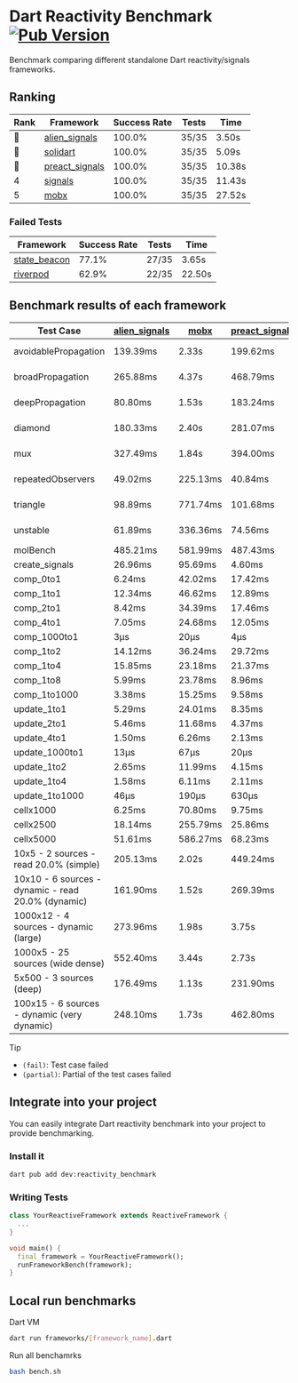 # Dart Reactivity Benchmark [![Pub Version](https://img.shields.io/pub/v/reactivity_benchmark)](https://pub.dev/packages/reactivity_benchmark)

Benchmark comparing different standalone Dart reactivity/signals frameworks.

## Ranking

<!-- ranking start -->
| Rank | Framework | Success Rate | Tests | Time |
|------|-----------|--------------|-------|------|
| 🥇 | [alien_signals](https://github.com/medz/alien-signals-dart) | 100.0% | 35/35 | 3.50s |
| 🥈 | [solidart](https://github.com/nank1ro/solidart) | 100.0% | 35/35 | 5.09s |
| 🥉 | [preact_signals](https://pub.dev/packages/preact_signals) | 100.0% | 35/35 | 10.38s |
| 4 | [signals](https://github.com/rodydavis/signals.dart) | 100.0% | 35/35 | 11.43s |
| 5 | [mobx](https://github.com/mobxjs/mobx.dart) | 100.0% | 35/35 | 27.52s |

<!-- ranking end -->

### **Failed Tests**

<!-- fail start -->
| Framework | Success Rate | Tests | Time |
|-----------|--------------|-------|------|
| [state_beacon](https://github.com/jinyus/dart_beacon) | 77.1% | 27/35 | 3.65s |
| [riverpod](https://github.com/rrousselGit/riverpod) | 62.9% | 22/35 | 22.50s |

<!-- fail end -->

## Benchmark results of each framework

<!-- test-case start -->
| Test Case | [alien_signals](https://github.com/medz/alien-signals-dart) | [mobx](https://github.com/mobxjs/mobx.dart) | [preact_signals](https://pub.dev/packages/preact_signals) | [riverpod](https://github.com/rrousselGit/riverpod) | [signals](https://github.com/rodydavis/signals.dart) | [solidart](https://github.com/nank1ro/solidart) | [state_beacon](https://github.com/jinyus/dart_beacon) |
|---|---|---|---|---|---|---|---|
| avoidablePropagation | 139.39ms | 2.33s | 199.62ms | 1.41s | 210.66ms | 236.40ms | 161.40ms (fail) |
| broadPropagation | 265.88ms | 4.37s | 468.79ms | 84.78ms (fail) | 458.99ms | 440.97ms | 6.46ms (fail) |
| deepPropagation | 80.80ms | 1.53s | 183.24ms | 1.98s (fail) | 174.59ms | 129.83ms | 144.88ms (fail) |
| diamond | 180.33ms | 2.40s | 281.07ms | 2.77s (fail) | 284.82ms | 313.41ms | 205.37ms (fail) |
| mux | 327.49ms | 1.84s | 394.00ms | 569.63ms (fail) | 412.71ms | 396.98ms | 196.13ms (fail) |
| repeatedObservers | 49.02ms | 225.13ms | 40.84ms | 398.73ms (fail) | 45.98ms | 88.24ms | 53.76ms (fail) |
| triangle | 98.89ms | 771.74ms | 101.68ms | 968.62ms (fail) | 103.13ms | 95.67ms | 84.66ms (fail) |
| unstable | 61.89ms | 336.36ms | 74.56ms | 630.76ms (fail) | 75.84ms | 102.61ms | 340.23ms (fail) |
| molBench | 485.21ms | 581.99ms | 487.43ms | 11.62ms | 485.56ms | 495.33ms | 1.09ms |
| create_signals | 26.96ms | 95.69ms | 4.60ms | 23.67ms | 24.86ms | 53.57ms | 69.74ms |
| comp_0to1 | 6.24ms | 42.02ms | 17.42ms | 13.45ms | 11.37ms | 22.72ms | 67.99ms |
| comp_1to1 | 12.34ms | 46.62ms | 12.89ms | 22.48ms | 27.86ms | 40.80ms | 61.26ms |
| comp_2to1 | 8.42ms | 34.39ms | 17.46ms | 25.04ms | 13.32ms | 34.62ms | 42.34ms |
| comp_4to1 | 7.05ms | 24.68ms | 12.05ms | 5.57ms | 3.53ms | 29.40ms | 17.88ms |
| comp_1000to1 | 3μs | 20μs | 4μs | 5μs | 5μs | 14μs | 48μs |
| comp_1to2 | 14.12ms | 36.24ms | 29.72ms | 13.19ms | 13.32ms | 25.39ms | 51.76ms |
| comp_1to4 | 15.85ms | 23.18ms | 21.37ms | 23.73ms | 12.76ms | 31.49ms | 50.15ms |
| comp_1to8 | 5.99ms | 23.78ms | 8.96ms | 5.13ms | 8.31ms | 23.93ms | 49.38ms |
| comp_1to1000 | 3.38ms | 15.25ms | 9.58ms | 4.15ms | 4.38ms | 14.70ms | 45.02ms |
| update_1to1 | 5.29ms | 24.01ms | 8.35ms | 82.46ms | 10.20ms | 14.82ms | 6.27ms |
| update_2to1 | 5.46ms | 11.68ms | 4.37ms | 41.12ms | 4.53ms | 7.18ms | 3.23ms |
| update_4to1 | 1.50ms | 6.26ms | 2.13ms | 19.90ms | 2.63ms | 3.60ms | 1.60ms |
| update_1000to1 | 13μs | 67μs | 20μs | 173μs | 25μs | 36μs | 16μs |
| update_1to2 | 2.65ms | 11.99ms | 4.15ms | 42.30ms | 4.55ms | 7.34ms | 3.13ms |
| update_1to4 | 1.58ms | 6.11ms | 2.11ms | 19.95ms | 2.65ms | 3.63ms | 1.60ms |
| update_1to1000 | 46μs | 190μs | 630μs | 93μs | 42μs | 235μs | 463μs |
| cellx1000 | 6.25ms | 70.80ms | 9.75ms | N/A | 9.57ms | 9.35ms | 5.20ms |
| cellx2500 | 18.14ms | 255.79ms | 25.86ms | N/A | 31.57ms | 27.07ms | 26.51ms |
| cellx5000 | 51.61ms | 586.27ms | 68.23ms | N/A | 59.37ms | 74.88ms | 59.48ms |
| 10x5 - 2 sources - read 20.0% (simple) | 205.13ms | 2.02s | 449.24ms | 2.18s | 511.57ms | 329.05ms | 264.24ms |
| 10x10 - 6 sources - dynamic - read 20.0% (dynamic) | 161.90ms | 1.52s | 269.39ms | 1.46s (partial) | 284.16ms | 219.80ms | 216.99ms |
| 1000x12 - 4 sources - dynamic (large) | 273.96ms | 1.98s | 3.75s | 2.41s (partial) | 4.01s | 445.44ms | 358.60ms |
| 1000x5 - 25 sources (wide dense) | 552.40ms | 3.44s | 2.73s | 4.22s | 3.43s | 807.62ms | 565.25ms |
| 5x500 - 3 sources (deep) | 176.49ms | 1.13s | 231.90ms | 1.34s | 221.56ms | 227.67ms | 207.53ms |
| 100x15 - 6 sources - dynamic (very dynamic) | 248.10ms | 1.73s | 462.80ms | 1.74s (partial) | 478.66ms | 334.30ms | 278.51ms |

<!-- test-case end -->

> [!TIP]
> - `(fail)`: Test case failed
> - `(partial)`: Partial of the test cases failed

## Integrate into your project

You can easily integrate Dart reactivity benchmark into your project to provide benchmarking.

### Install it

```bash
dart pub add dev:reactivity_benchmark
```

### Writing Tests

```dart
class YourReactiveFramework extends ReactiveFramework {
  ...
}

void main() {
  final framework = YourReactiveFramework();
  runFrameworkBench(framework);
}
```

## Local run benchmarks

Dart VM
```bash
dart run frameworks/[framework_name].dart
```

Run all benchamrks
```bash
bash bench.sh
```
